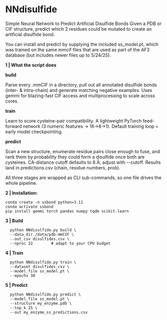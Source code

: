 # NNdisulfide
Simple Neural Network to Predict Artificial Disulfide Bonds
Given a PDB or CIF structure, predict which 2 residues could be mutated to create an artificial disulfide bond. 

You can install and predict by supplying the included ss_model.pt, which was trained on the same mmcif files that are used as part of the AF3 database (but includes newer files up to 5/24/25). 


**1 | What the script does**

**build**	

Parse every .mmCIF in a directory, pull out all annotated disulfide bonds (inter- & intra-chain) and generate matching negative examples.	Uses gemmi for blazing-fast CIF access and multiprocessing to scale across cores.

**train**	

Learn to score cysteine-pair compatibility.	A lightweight PyTorch feed-forward network (3 numeric features → 16→8→1). Default training loop + early model checkpointing.

**predict**	

Scan a new structure, enumerate residue pairs close enough to fuse, and rank them by probability they could form a disulfide once both are cysteines.	CA-distance cutoff defaults to 8 Å; adjust with --cutoff. Results land in predictions.csv (chain, residue numbers, prob).

All three stages are wrapped as CLI sub-commands, so one file drives the whole pipeline.


**2 | Installation:**

    conda create -n ssbond python=3.11
    conda activate ssbond
    pip install gemmi torch pandas numpy tqdm scikit-learn

**3 | Build**

      python NNdisulfide.py build \
      --data_dir /data/pdb-mmCIF \
      --out_csv disulfides.csv \
      --nproc 32        # adapt to your CPU budget

**4 | Train**

      python NNdisulfide.py train \
      --dataset disulfides.csv \
      --model_file ss_model.pt \
      --epochs 30

**5 | Predict**

      python NNdisulfide.py predict \
      --model_file ss_model.pt \
      --structure my_enzyme.pdb \
      --top_k 25 \
      --out my_enzyme_ss_predictions.csv
